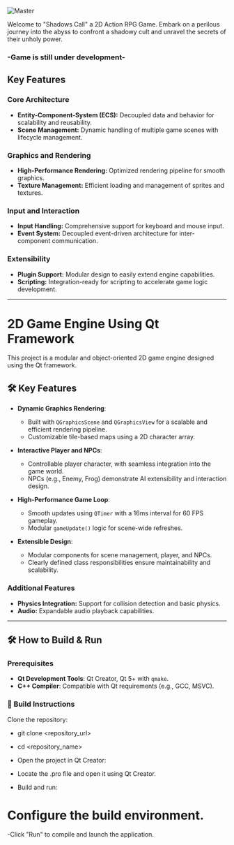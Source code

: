 
![Master](https://github.com/user-attachments/assets/56bc8e81-dc0d-466d-9b75-fc4e58baaba6)

Welcome to "Shadows Call" a 2D Action RPG Game.
Embark on a perilous journey into the abyss to confront a shadowy cult and unravel the secrets of their unholy power.

### -Game is still under development-

## Key Features

### Core Architecture
- **Entity-Component-System (ECS):** Decoupled data and behavior for scalability and reusability.
- **Scene Management:** Dynamic handling of multiple game scenes with lifecycle management.

### Graphics and Rendering
- **High-Performance Rendering:** Optimized rendering pipeline for smooth graphics.
- **Texture Management:** Efficient loading and management of sprites and textures.

### Input and Interaction
- **Input Handling:** Comprehensive support for keyboard and mouse input.
- **Event System:** Decoupled event-driven architecture for inter-component communication.

### Extensibility
- **Plugin Support:** Modular design to easily extend engine capabilities.
- **Scripting:** Integration-ready for scripting to accelerate game logic development.



---


# 2D Game Engine Using Qt Framework

This project is a modular and object-oriented 2D game engine designed using the Qt framework.

## 🛠️ Key Features

- **Dynamic Graphics Rendering**:
  - Built with `QGraphicsScene` and `QGraphicsView` for a scalable and efficient rendering pipeline.
  - Customizable tile-based maps using a 2D character array.

- **Interactive Player and NPCs**:
  - Controllable player character, with seamless integration into the game world.
  - NPCs (e.g., Enemy, Frog) demonstrate AI extensibility and interaction design.

- **High-Performance Game Loop**:
  - Smooth updates using `QTimer` with a 16ms interval for 60 FPS gameplay.
  - Modular `gameUpdate()` logic for scene-wide refreshes.

- **Extensible Design**:
  - Modular components for scene management, player, and NPCs.
  - Clearly defined class responsibilities ensure maintainability and scalability.

### Additional Features
- **Physics Integration:** Support for collision detection and basic physics.
- **Audio:** Expandable audio playback capabilities.

---


## 🛠️  How to Build & Run

### Prerequisites
- **Qt Development Tools**: Qt Creator, Qt 5+ with `qmake`.
- **C++ Compiler**: Compatible with Qt requirements (e.g., GCC, MSVC).


### 🚀 Build Instructions
Clone the repository:

- git clone <repository_url>
- cd <repository_name>
- Open the project in Qt Creator:

- Locate the .pro file and open it using Qt Creator.
- Build and run:

# Configure the build environment.
-Click "Run" to compile and launch the application.
